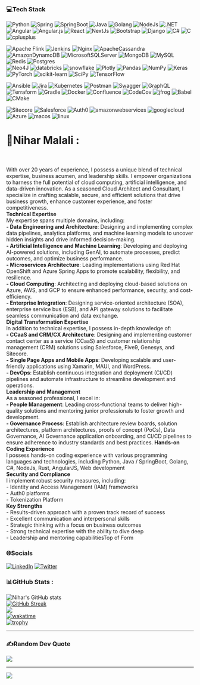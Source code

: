 ### 💻Tech Stack
![Python](https://img.shields.io/badge/python-12344545345345?style=for-the-badge&logo=python&labelColor=black&color=black)
![Spring](https://img.shields.io/badge/spring-12344545345345?style=for-the-badge&logo=spring&labelColor=black&color=black)
![SpringBoot](https://img.shields.io/badge/Springboot-12344545345345?style=for-the-badge&logo=spring-boot&labelColor=black&color=black)
![Java](https://img.shields.io/badge/Java-12344545345345?style=for-the-badge&logo=spring_creators&labelColor=black&color=Red)
![Golang](https://img.shields.io/badge/GOLANG-12344545345345?style=for-the-badge&logo=go&labelColor=black&color=00ADD8)
![NodeJs](https://img.shields.io/badge/Node.js-12344545345345?style=for-the-badge&logo=nodedotjs&labelColor=black&color=5FA04E)
![.NET](https://img.shields.io/badge/dotnet-12344545345345?style=for-the-badge&logo=dotnet&labelColor=black&color=512BD4)
![Angular](https://img.shields.io/badge/angular-%23DD0031.svg?style=for-the-badge&logo=angular&logoColor=black)
![Angular.js](https://img.shields.io/badge/angular.js-%23E23237.svg?style=for-the-badge&logo=angularjs&logoColor=white) 
![React](https://img.shields.io/badge/React-3DD0031.svg?style=for-the-badge&logo=react&logoColor=black)
![NextJs](https://img.shields.io/badge/Nextjs-3DD0031.svg?style=for-the-badge&logo=nextdotjs&logoColor=black) 
![Bootstrap](https://img.shields.io/badge/bootstrap-%23563D7C.svg?style=for-the-badge&logo=bootstrap&logoColor=white) 
![Django](https://img.shields.io/badge/django-%23092E20.svg?style=for-the-badge&logo=django&logoColor=white)
![C#](https://img.shields.io/badge/CSharp-%23FF6F00.svg?style=for-the-badge&logo=sharp&logoColor=white)
![C](https://img.shields.io/badge/C-%23FF6F00.svg?style=for-the-badge&logo=C&logoColor=white)
![cplusplus](https://img.shields.io/badge/C++-%23FF6F00.svg?style=for-the-badge&logo=cplusplus&logoColor=white)

![Apache Flink](https://img.shields.io/badge/Apache%20Flink-E6526F?style=for-the-badge&logo=Apache%20Flink&logoColor=white) 
![Jenkins](https://img.shields.io/badge/jenkins-%232C5263.svg?style=for-the-badge&logo=jenkins&logoColor=white)
![Nginx](https://img.shields.io/badge/nginx-%23009639.svg?style=for-the-badge&logo=nginx&logoColor=white) 
![ApacheCassandra](https://img.shields.io/badge/cassandra-%231287B1.svg?style=for-the-badge&logo=apache-cassandra&logoColor=white) 
![AmazonDynamoDB](https://img.shields.io/badge/Amazon%20DynamoDB-4053D6?style=for-the-badge&logo=Amazon%20DynamoDB&logoColor=white) 
![MicrosoftSQLServer](https://img.shields.io/badge/Microsoft%20SQL%20Sever-CC2927?style=for-the-badge&logo=microsoft%20sql%20server&logoColor=white) 
![MongoDB](https://img.shields.io/badge/MongoDB-%234ea94b.svg?style=for-the-badge&logo=mongodb&logoColor=white) 
![MySQL](https://img.shields.io/badge/mysql-%2300f.svg?style=for-the-badge&logo=mysql&logoColor=white) 
![Redis](https://img.shields.io/badge/redis-%23DD0031.svg?style=for-the-badge&logo=redis&logoColor=white) 
![Postgres](https://img.shields.io/badge/postgres-%23316192.svg?style=for-the-badge&logo=postgresql&logoColor=white) 	
![Neo4J](https://img.shields.io/badge/Neo4j-008CC1?style=for-the-badge&logo=neo4j&logoColor=white)
![databricks](https://img.shields.io/badge/databricks-%23150458.svg?style=for-the-badge&logo=databricks&logoColor=FF3621) 
![snowflake](https://img.shields.io/badge/snowflake-%23150458.svg?style=for-the-badge&logo=snowflake&logoColor=29B5E8) 
![Plotly](https://img.shields.io/badge/Plotly-%233F4F75.svg?style=for-the-badge&logo=plotly&logoColor=white) 
![Pandas](https://img.shields.io/badge/pandas-%23150458.svg?style=for-the-badge&logo=pandas&logoColor=white) 
![NumPy](https://img.shields.io/badge/numpy-%23013243.svg?style=for-the-badge&logo=numpy&logoColor=white) 
![Keras](https://img.shields.io/badge/Keras-%23D00000.svg?style=for-the-badge&logo=Keras&logoColor=white) 
![PyTorch](https://img.shields.io/badge/PyTorch-%23EE4C2C.svg?style=for-the-badge&logo=PyTorch&logoColor=white) 
![scikit-learn](https://img.shields.io/badge/scikit--learn-%23F7931E.svg?style=for-the-badge&logo=scikit-learn&logoColor=white) 
![SciPy](https://img.shields.io/badge/SciPy-%230C55A5.svg?style=for-the-badge&logo=scipy&logoColor=%white) 
![TensorFlow](https://img.shields.io/badge/TensorFlow-%23FF6F00.svg?style=for-the-badge&logo=TensorFlow&logoColor=white)




![Ansible](https://img.shields.io/badge/ansible-%231A1918.svg?style=for-the-badge&logo=ansible&logoColor=white) 
![Jira](https://img.shields.io/badge/jira-%230A0FFF.svg?style=for-the-badge&logo=jira&logoColor=white)
![Kubernetes](https://img.shields.io/badge/kubernetes-%23326ce5.svg?style=for-the-badge&logo=kubernetes&logoColor=white) 
![Postman](https://img.shields.io/badge/Postman-FF6C37?style=for-the-badge&logo=postman&logoColor=white) 
![Swagger](https://img.shields.io/badge/-Swagger-%23Clojure?style=for-the-badge&logo=swagger&logoColor=85EA2D)
![GraphQL](https://img.shields.io/badge/-graphql-%23Clojure?style=for-the-badge&logo=graphql&logoColor=pink) 
![Terraform](https://img.shields.io/badge/terraform-%235835CC.svg?style=for-the-badge&logo=terraform&logoColor=white) 
![Gradle](https://img.shields.io/badge/Gradle-02303A.svg?style=for-the-badge&logo=Gradle&logoColor=white) 
![Docker](https://img.shields.io/badge/docker-%230db7ed.svg?style=for-the-badge&logo=docker&logoColor=white) 
![Confluence](https://img.shields.io/badge/confluence-%23172BF4.svg?style=for-the-badge&logo=confluence&logoColor=white) 
![CodeCov](https://img.shields.io/badge/codecov-%23ff0077.svg?style=for-the-badge&logo=codecov&logoColor=white)
![jfrog](https://img.shields.io/badge/jfrog-%23ff0077.svg?style=for-the-badge&logo=jfrog&logoColor=Green) 
![Babel](https://img.shields.io/badge/Babel-F9DC3e?style=for-the-badge&logo=babel&logoColor=black) 
![CMake](https://img.shields.io/badge/CMake-%23008FBA.svg?style=for-the-badge&logo=cmake&logoColor=white)

![Sitecore](https://img.shields.io/badge/sitecore-12344545345345?style=for-the-badge&logo=sitecore&labelColor=black&color=EB1F1F)
![Salesforce](https://img.shields.io/badge/salesforce-12344545345345?style=for-the-badge&logo=salesforce&labelColor=black&color=00A1E0)
![Auth0](https://img.shields.io/badge/auth0-12344545345345?style=for-the-badge&logo=auth0&labelColor=black&color=EB5424)
![amazonwebservices](https://img.shields.io/badge/AWS-12344545345345?style=for-the-badge&logo=amazonwebservices&labelColor=black&color=black)
![googlecloud](https://img.shields.io/badge/googlecloud-12344545345345?style=for-the-badge&logo=googlecloud&labelColor=black&color=blue)
![Azure](https://img.shields.io/badge/azure-12344545345345?style=for-the-badge&logo=gitforwindows&labelColor=black&color=blue)
![macos](https://img.shields.io/badge/macos-12344545345345?style=for-the-badge&logo=macos&labelColor=black&color=white)
![linux](https://img.shields.io/badge/linux-12344545345345?style=for-the-badge&logo=linux&labelColor=black&color=yellow)


# 💫Nihar Malali :
<br/>​​​​​​​  
With over 20 years of experience, I possess a unique blend of technical expertise, business acumen, and leadership skills. I empower organizations to harness the full potential of cloud computing, artificial intelligence, and data-driven innovation. As a seasoned Cloud Architect and Consultant, I specialize in crafting scalable, secure, and efficient solutions that drive business growth, enhance customer experience, and foster competitiveness.  
**Technical Expertise**  
My expertise spans multiple domains, including:  
**\- Data Engineering and Architecture**: Designing and implementing complex data pipelines, analytics platforms, and machine learning models to uncover hidden insights and drive informed decision-making.  
**\- Artificial Intelligence and Machine Learning**: Developing and deploying AI-powered solutions, including GenAI, to automate processes, predict outcomes, and optimize business performance.  
**\- Microservices Architecture**: Leading implementations using Red Hat OpenShift and Azure Spring Apps to promote scalability, flexibility, and resilience.  
**\- Cloud Computing**: Architecting and deploying cloud-based solutions on Azure, AWS, and GCP to ensure enhanced performance, security, and cost-efficiency.  
**\- Enterprise Integration**: Designing service-oriented architecture (SOA), enterprise service bus (ESB), and API gateway solutions to facilitate seamless communication and data exchange.  
**Digital Transformation Expertise**  
In addition to technical expertise, I possess in-depth knowledge of:  
**\- CCaaS and CRM/CX Architecture**: Designing and implementing customer contact center as a service (CCaaS) and customer relationship management (CRM) solutions using Salesforce, Five9, Genesys, and Sitecore.  
**\- Single Page Apps and Mobile Apps**: Developing scalable and user-friendly applications using Xamarin, MAUI, and WordPress.  
**\- DevOps**: Establish continuous integration and deployment (CI/CD) pipelines and automate infrastructure to streamline development and operations.  
**Leadership and Management**  
As a seasoned professional, I excel in:  
**\- People Management**: Leading cross-functional teams to deliver high-quality solutions and mentoring junior professionals to foster growth and development.  
**\- Governance Process**: Establish architecture review boards, solution architectures, platform architectures, proofs of concept (PoCs), Data Governance, AI Governance application onboarding, and CI/CD pipelines to ensure adherence to industry standards and best practices.
**Hands-on Coding Experience**  
I possess hands-on coding experience with various programming languages and technologies, including Python, Java / SpringBoot, Golang, C#, NodeJs, Rust, AngularJS, Web development  
**Security and Compliance**  
I implement robust security measures, including:  
\- Identity and Access Management (IAM) frameworks  
\- Auth0 platforms  
\- Tokenization Platform  
**Key Strengths**  
\- Results-driven approach with a proven track record of success  
\- Excellent communication and interpersonal skills  
\- Strategic thinking with a focus on business outcomes  
\- Strong technical expertise with the ability to dive deep  
\- Leadership and mentoring capabilitiesTop of Form

### 🌐Socials
[![LinkedIn](https://img.shields.io/badge/LinkedIn-%230077B5.svg?logo=linkedin&logoColor=white)](https://www.linkedin.com/in/niharmalali/) [![Twitter](https://img.shields.io/badge/Twitter-%231DA1F2.svg?logo=Twitter&logoColor=white)](https://twitter.com/@blitznihar) 



### 📊GitHub Stats :
![Nihar's GitHub stats](https://github-readme-stats.vercel.app/api?username=blitznihar&show_icons=true&theme=gruvbox&include_all_commits=true&count_private=true&show=reviews,prs_merged_percentage&hide=contribs)<br/>
[![GitHub Streak](https://streak-stats.demolab.com?user=blitznihar&theme=dark)](https://git.io/streak-stats)<br/>
![](https://github-readme-stats.vercel.app/api/top-langs/?username=blitznihar&theme=radical&hide_border=false&include_all_commits=false&count_private=false&layout=compact)<br/>
[![wakatime](https://wakatime.com/badge/user/fbb75a1c-1ac7-420c-8e72-b1969831877b/project/7e2667af-e6b1-41bc-8899-8c5f20c95071.svg)](https://wakatime.com/badge/user/fbb75a1c-1ac7-420c-8e72-b1969831877b/project/7e2667af-e6b1-41bc-8899-8c5f20c95071)<br/>
[![trophy](https://github-profile-trophy.vercel.app/?username=blitznihar)](https://github.com/blitznihar/github-profile-trophy)

---

### ✍️Random Dev Quote
![](https://quotes-github-readme.vercel.app/api?type=horizontal&theme=dark)

---
[![](https://visitcount.itsvg.in/api?id=blitznihar&icon=0&color=0)](https://visitcount.itsvg.in)

